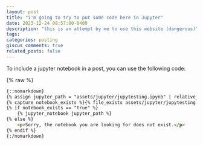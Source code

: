 ```yaml
---
layout: post
title: "i'm going to try to put some code here in Jupyter"
date: 2023-12-24 08:57:00-0400
description: "this is an attempt by me to use this website (dangerous)"
tags: 
categories: posting
giscus_comments: true
related_posts: false
---
```


To include a jupyter notebook in a post, you can use the following code:

{% raw %}

```html
{::nomarkdown}
{% assign jupyter_path = "assets/jupyter/jupytesting.ipynb" | relative_url %}
{% capture notebook_exists %}{% file_exists assets/jupyter/jupytesting.ipynb %}{% endcapture %}
{% if notebook_exists == "true" %}
    {% jupyter_notebook jupyter_path %}
{% else %}
    <p>Sorry, the notebook you are looking for does not exist.</p>
{% endif %}
{:/nomarkdown}
```